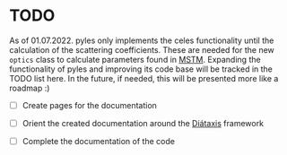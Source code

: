 # TODO
As of 01.07.2022. pyles only implements the celes functionality until the calculation of the scattering coefficients.
These are needed for the new `optics` class to calculate parameters found in [MSTM](https://www.eng.auburn.edu/~dmckwski/scatcodes/).
Expanding the functionality of pyles and improving its code base will be tracked in the TODO list here.
In the future, if needed, this will be presented more like a roadmap :)

- [ ] Create pages for the documentation
- [ ] Orient the created documentation around the [Diátaxis](https://diataxis.fr/) framework
- [ ] Complete the documentation of the code

